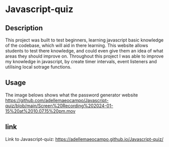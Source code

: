 # Javascript-quiz

## Description

This project was built to test beginners, learning javascript basic knowledge of the codebase, which will aid in there learning. This website allows students to test there knowledge, and could even give them an idea of what areas they should improve on. Throughout this project I was able to improve my knowledge in javascript, by create timer intervals, event listeners and utilising local sotrage functions. 

## Usage

The image belows shows what the password generator website
https://github.com/adellemaeocampo/Javascript-quiz/blob/main/Screen%20Recording%202024-01-15%20at%2010.07.15%20pm.mov



## link

Link to Javascript-quiz: https://adellemaeocampo.github.io/Javascript-quiz/
